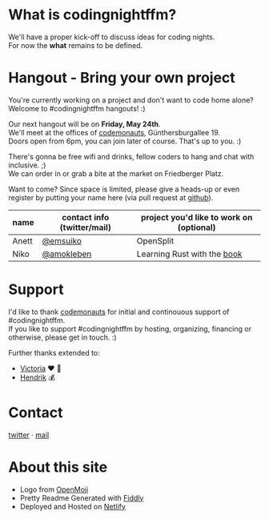 # What is codingnight&shy;ffm?

We'll have a proper kick-off to discuss ideas for coding nights.  
For now the **what** remains to be defined.

# Hangout - Bring your own project

You're currently working on a project and don't want to code home alone? Welcome to #codingnightffm hangouts! :)

Our next hangout will be on **Friday, May 24th**.  
We'll meet at the offices of [codemonauts](https://codemonauts.com/), Günthersburgallee 19.  
Doors open from 6pm, you can join later of course. That's up to you. :)

There's gonna be free wifi and drinks, fellow coders to hang and chat with inclusive. ;)  
We can order in or grab a bite at the market on Friedberger Platz.

Want to come? Since space is limited, please give a heads-up or even register by putting your name here (via pull request at [github](https://github.com/emsuiko/codingnightffm/edit/master/README.md)).

| name     | contact info (twitter/mail)                       | project you'd like to work on (optional) |
| -------- | ------------------------------------------------- | ---------------------------------------- |
| Anett    | [@emsuiko](https://twitter.com/emsuiko)           | OpenSplit                                |
| Niko     | [@amokleben](https://twitter.com/amokleben)       | Learning Rust with the [book](https://doc.rust-lang.org/book/index.html) |

# Support

I'd like to thank [codemonauts](http://codemonauts.com) for initial and continouous support of #codingnightffm.  
If you like to support #codingnightffm by hosting, organizing, financing or otherwise, please get in touch. :)

Further thanks extended to:

- [Victoria](https://twitter.com/vicbergquist) :heart: :cookie:
- [Hendrik](https://twitter.com/hputzek) :moneybag:

# Contact

[twitter](https://twitter.com/codingnightffm) &middot; [mail](mailto:anett@codemonauts.com)


# About this site

- Logo from [OpenMoji](http://www.openmoji.org/library.html?group=hfg&emoji=F0063)
- Pretty Readme Generated with [Fiddly](https://github.com/SaraVieira/fiddly)
- Deployed and Hosted on [Netlify](https://www.netlify.com/)
